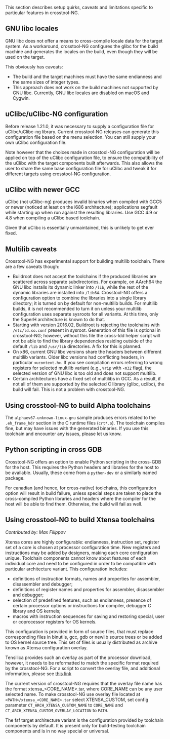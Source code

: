 
This section describes setup quirks, caveats and limitations specific to
particular features in crosstool-NG.

GNU libc locales
----------------

GNU libc does not offer a means to cross-compile locale data for the target system.
As a workaround, crosstool-NG configures the glibc for the build machine and
generates the locales on the build, even though they will be used on the target.

This obviously has caveats:
- The build and the target machines must have the same endianness and the same
  sizes of integer types.
- This approach does not work on the build machines not supported by GNU libc.
  Currently, GNU libc locales are disabled on macOS and Cygwin.

uClibc/uClibc-NG configuration
------------------------------

Before release 1.21.0, it was necessary to supply a configuration file for
uClibc/uClibc-ng library. Current crosstool-NG releases can generate this
configuration file based on the menu selection. You can still supply your
own uClibc configuration file.

Note however that the choices made in crosstool-NG configuration will be
applied on top of the uClibc configuration file, to ensure the compatibility
of the uClibc with the target components built afterwards. This also allows
the user to share the same base configuration file for uClibc and tweak it
for different targets using crosstool-NG configuration.

uClibc with newer GCC
---------------------

uClibc (not uClibc-ng) produces invalid binaries when compiled with GCC5
or newer (noticed at least on the i686 architecture); applications
segfault while starting up when run against the resulting libraries.
Use GCC 4.9 or 4.8 when compiling a uClibc based toolchain.

Given that uClibc is essentially unmaintained, this is unlikely to get
ever fixed.

Multilib caveats
----------------

Crosstool-NG has experimental support for building multilib toolchain.
There are a few caveats though:
- Buildroot does not accept the toolchains if the produced libraries are
  scattered across separate subdirectories. For example, on AArch64 the
  GNU libc installs its dynamic linker into `/lib`, while the rest of the
  dynamic libraries are installed into `/lib64`. Crosstool-NG offers a
  configuration option to combine the libraries into a single library
  directory; it is turned on by default for non-multilib builds. For
  multilib builds, it is not recommended to turn it on unless your multilib
  configuration uses separate sysroots for all variants. At this time, only
  the SuperH architecture is known to do that.
- Starting with version 2016.02, Buildroot is rejecting the toolchains
  with `/etc/ld.so.conf` present in sysroot. Generation of this file is
  optional in crosstool-NG; however, without this file the cross-ldd
  helper script will not be able to find the library dependencies residing
  outside of the default `/lib` and `/usr/lib` directories. A fix for this
  is planned.
- On x86, current GNU libc versions share the headers between different
  multilib variants. Older libc versions had conflicting headers, in
  particular `<ucontext.h>`. If you see compilation errors referring
  to wrong registers for selected multilib variant (e.g., `%rip` with
  `-m32` flag), the selected version of GNU libc is too old and does not
  support multilib.
- Certain architectures have a fixed set of multilibs in GCC. As a result,
  if not all of them are supported by the selected C library (glibc, uclibc),
  the build will fail. This is not a problem with crosstool-NG.

Using crosstool-NG to build Alpha toolchains
--------------------------------------------

The `alphaev67-unknown-linux-gnu` sample produces errors related to the
`.eh_frame_hdr` section in the C runtime files (`crt*.o`). The toolchain
compiles fine, but may have issues with the generated binaries. If you use
this toolchain and encounter any issues, please let us know.

Python scripting in cross GDB
-----------------------------

Crosstool-NG offers an option to enable Python scripting in the cross-GDB
for the host. This requires the Python headers and libraries for the host
to be available. Usually, these come from a `python-dev` or a similarly
named package.

For canadian (and hence, for cross-native) toolchains, this configuration
option will result in build failure, unless special steps are taken to
place the cross-compiled Python libraries and headers where the compiler
for the host will be able to find them. Otherwise, the build will fail
as well.

Using crosstool-NG to build Xtensa toolchains
---------------------------------------------

*Contributed by: Max Filippov*

Xtensa cores are highly configurable: endianness, instruction set, register set
of a core is chosen at processor configuration time. New registers and
instructions may be added by designers, making each core configuration unique.
Toolchain components cannot know about features of each individual core and
need to be configured in order to be compatible with particular architecture
variant. This configuration includes:
- definitions of instruction formats, names and properties for assembler,
  disassembler and debugger;
- definitions of register names and properties for assembler, disassembler and
  debugger;
- selection of predefined features, such as endianness, presence of certain
  processor options or instructions for compiler, debugger C library and OS
  kernels;
- macros with instruction sequences for saving and restoring special, user or
  coprocessor registers for OS kernels.

This configuration is provided in form of source files, that must replace
corresponding files in binutils, gcc, gdb or newlib source trees or be added
to OS kernel source tree. This set of files is usually distributed as archive
known as Xtensa configuration overlay.

Tensilica provides such an overlay as part of the processor download, however,
it needs to be reformatted to match the specific format required by the
crosstool-NG. For a script to convert the overlay file, and additional
information, please see [this link](http://wiki.linux-xtensa.org/index.php/Toolchain_Overlay_File)

The current version of crosstool-NG requires that the overlay file name has the
format xtensa_<CORE_NAME>.tar, where CORE_NAME can be any user selected name.
To make crosstool-NG use overlay file located at `<PATH>/xtensa_<CORE_NAME>.tar`
select XTENSA_CUSTOM, set config parameter `CT_ARCH_XTENSA_CUSTOM_NAME` to
`CORE_NAME` and `CT_ARCH_XTENSA_CUSTOM_OVERLAY_LOCATION` to `PATH`.

The fsf target architecture variant is the configuration provided by toolchain
components by default. It is present only for build-testing toolchain
components and is in no way special or universal.
